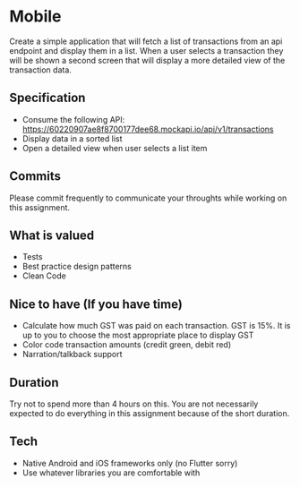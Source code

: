 # Mobile
Create a simple application that will fetch a list of transactions from an api endpoint and display them in a list.  When a user selects a transaction they will be shown a second screen that will display a more detailed view of the transaction data. 

## Specification
- Consume the following API: https://60220907ae8f8700177dee68.mockapi.io/api/v1/transactions  
- Display data in a sorted list 
- Open a detailed view when user selects a list item 

## Commits
Please commit frequently to communicate your throughts while working on this assignment.

## What is valued
- Tests 
- Best practice design patterns 
- Clean Code 

## Nice to have (If you have time)
- Calculate how much GST was paid on each transaction.  GST is 15%.  It is up to you to choose the most appropriate place to display GST 
- Color code transaction amounts (credit green, debit red)
- Narration/talkback support 

## Duration 
Try not to spend more than 4 hours on this.  You are not necessarily expected to do everything in this assignment because of the short duration. 

## Tech 
- Native Android and iOS frameworks only (no Flutter sorry) 
- Use whatever libraries you are comfortable with
